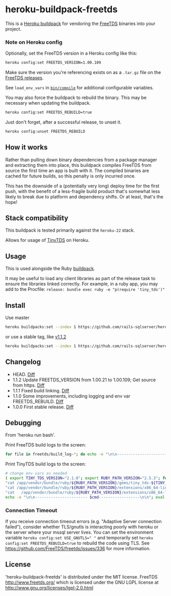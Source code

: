 heroku-buildpack-freetds
=================================

This is a [Heroku buildpack](http://devcenter.heroku.com/articles/buildpacks) for vendoring
the [FreeTDS](http://www.freetds.org/) binaries into your project.

### Note on Heroku config

Optionally, set the FreeTDS version in a Heroku config like this:

```bash
heroku config:set FREETDS_VERSION=1.00.109
```

Make sure the version you're referencing exists on as a `.tar.gz` file on the [FreeTDS releases](ftp://ftp.freetds.org/pub/freetds/stable/).

See `load_env_vars` in [`bin/compile`](bin/compile) for additional configurable variables.

You may also force the buildpack to rebuild the binary. This may be necessary when updating the buildpack.

```bash
heroku config:set FREETDS_REBUILD=true
```

Just don't forget, after a successful release, to unset it.

```bash
heroku config:unset FREETDS_REBUILD
```

## How it works

Rather than pulling down binary dependencies from a package manager and extracting them into place,
this buildpack compiles FreeTDS from source the first time an app is built with it.
The compiled binaries are cached for future builds, so this penalty is only incurred once.

This has the downside of a (potentially very long) deploy time for the first push,
with the benefit of a less-fragile build product that's somewhat less likely to break due to platform and dependency shifts.
Or at least, that's the hope!

## Stack compatibility

This buildpack is tested primarily against the `heroku-22` stack.

Allows for usage of [TinyTDS](https://github.com/rails-sqlserver/tiny_tds) on Heroku.

## Usage

This is used alongside the Ruby [buildpack](https://github.com/heroku/heroku-buildpack-ruby).

It may be useful to load any client libraries as part of the release task to ensure the libraries
linked correctly. For example, in a ruby app, you may add to the Procfile: `release: bundle exec ruby -e "p(require 'tiny_tds')"`

## Install

Use master

```bash
heroku buildpacks:set --index 1 https://github.com/rails-sqlserver/heroku-buildpack-freetds
```

or use a stable tag, like [v1.1.2](https://github.com/rails-sqlserver/heroku-buildpack-freetds/tree/v1.1.2)

```bash
heroku buildpacks:set --index 1 https://github.com/rails-sqlserver/heroku-buildpack-freetds#v1.1.2
```

## Changelog

- HEAD. [Diff](https://github.com/rails-sqlserver/heroku-buildpack-freetds/compare/v1.1.2...master)
- 1.1.2 Update FREETDS_VERSION from 1.00.21 to 1.00.109; Get source from https. [Diff](https://github.com/rails-sqlserver/heroku-buildpack-freetds/compare/v1.1.1...v1.1.2)
- 1.1.1 Fixed build linking. [Diff](https://github.com/rails-sqlserver/heroku-buildpack-freetds/compare/v1.1.0...v1.1.1)
- 1.1.0 Some improvements, including logging and env var FREETDS_REBUILD. [Diff](https://github.com/rails-sqlserver/heroku-buildpack-freetds/compare/v1.0.0...v1.1.0)
- 1.0.0 First stable release. [Diff](https://github.com/rails-sqlserver/heroku-buildpack-freetds/compare/d17ff27906644d0581e0654cd337562c20dcafe9...v1.0.0)

## Debugging

From 'heroku run bash'.

Print FreeTDS build logs to the screen:

```bash
for file in freetds/build_log-*; do echo -e "\n\n----------------------- $file------------------\n\n"; cat "$file"; done
```

Print TinyTDS build logs to the screen:

```bash
# change env vars as needed
( export TINY_TDS_VERSION="2.1.0"; export RUBY_PATH_VERSION="2.5.3"; for cmd in "ld /app/vendor/bundle/ruby/2.5.0/gems/tiny_tds-${TINY_TDS_VERSION}/lib/tiny_tds/tiny_tds.so" \
"cat /app/vendor/bundle/ruby/${RUBY_PATH_VERSION}/gems/tiny_tds-${TINY_TDS_VERSION}/ext/tiny_tds/Makefile" \
"cat /app/vendor/bundle/ruby/${RUBY_PATH_VERSION}/extensions/x86_64-linux/${RUBY_PATH_VERSION}-static/tiny_tds-${TINY_TDS_VERSION}/gem_make.out" \
"cat   /app/vendor/bundle/ruby/${RUBY_PATH_VERSION}/extensions/x86_64-linux/${RUBY_PATH_VERSION}-static/tiny_tds-${TINY_TDS_VERSION}/mkmf.log" ; do
echo -e "\n\n----------------------- $cmd------------------\n\n"; eval "$cmd"; done ; )
```

### Connection Timeout
If you receive connection timeout errors (e.g. "Adaptive Server connection failed"), consider whether TLS/gnutls is interacting poorly with heroku or the server where your mssql server lives.  You can set the environment variable `heroku config:set USE_GNUTLS=" "` and temporarily set `heroku config:set FREETDS_REBUILD=true` to rebuild the code using TLS.  See https://github.com/FreeTDS/freetds/issues/336 for more information.

License
-------

'heroku-buildpack-freetds' is distributed under the MIT license.
FreeTDS http://www.freetds.org/ which is licensed under the GNU LGPL license at http://www.gnu.org/licenses/lgpl-2.0.html
